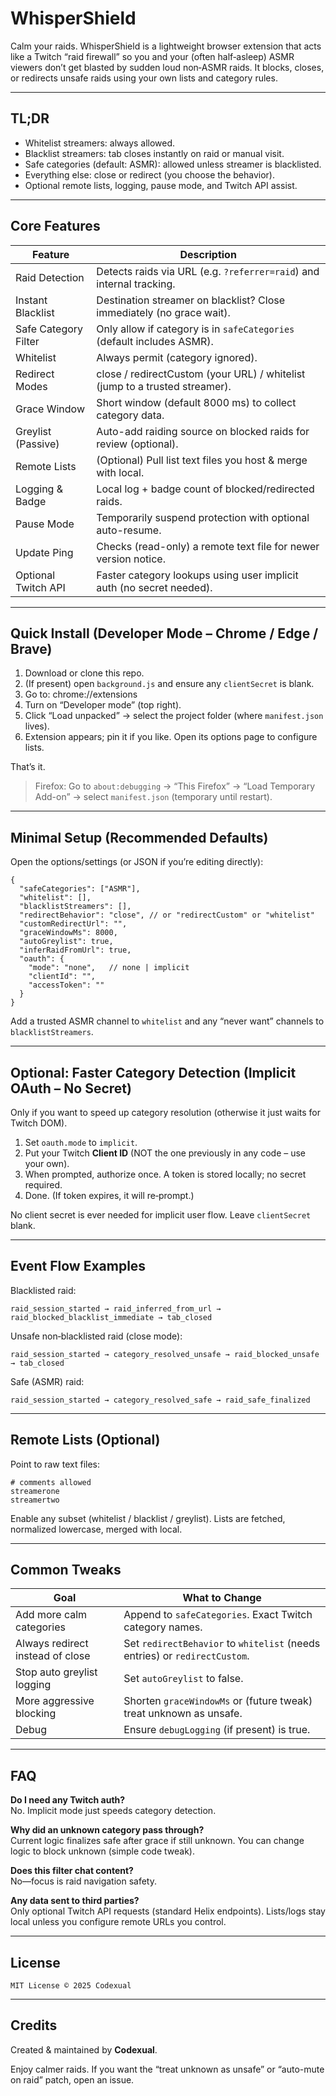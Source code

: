 # WhisperShield

Calm your raids. WhisperShield is a lightweight browser extension that acts like a Twitch “raid firewall” so you and your (often half‑asleep) ASMR viewers don’t get blasted by sudden loud non‑ASMR raids. It blocks, closes, or redirects unsafe raids using your own lists and category rules.

---

## TL;DR
- Whitelist streamers: always allowed.
- Blacklist streamers: tab closes instantly on raid or manual visit.
- Safe categories (default: ASMR): allowed unless streamer is blacklisted.
- Everything else: close or redirect (you choose the behavior).
- Optional remote lists, logging, pause mode, and Twitch API assist.

---

## Core Features

| Feature | Description |
|---------|-------------|
| Raid Detection | Detects raids via URL (e.g. `?referrer=raid`) and internal tracking. |
| Instant Blacklist | Destination streamer on blacklist? Close immediately (no grace wait). |
| Safe Category Filter | Only allow if category is in `safeCategories` (default includes ASMR). |
| Whitelist | Always permit (category ignored). |
| Redirect Modes | close / redirectCustom (your URL) / whitelist (jump to a trusted streamer). |
| Grace Window | Short window (default 8000 ms) to collect category data. |
| Greylist (Passive) | Auto-add raiding source on blocked raids for review (optional). |
| Remote Lists | (Optional) Pull list text files you host & merge with local. |
| Logging & Badge | Local log + badge count of blocked/redirected raids. |
| Pause Mode | Temporarily suspend protection with optional auto-resume. |
| Update Ping | Checks (read-only) a remote text file for newer version notice. |
| Optional Twitch API | Faster category lookups using user implicit auth (no secret needed). |

---

## Quick Install (Developer Mode – Chrome / Edge / Brave)

1. Download or clone this repo.
2. (If present) open `background.js` and ensure any `clientSecret` is blank.
3. Go to: chrome://extensions
4. Turn on “Developer mode” (top right).
5. Click “Load unpacked” → select the project folder (where `manifest.json` lives).
6. Extension appears; pin it if you like. Open its options page to configure lists.

That’s it.

> Firefox: Go to `about:debugging` → “This Firefox” → “Load Temporary Add-on” → select `manifest.json` (temporary until restart).

---

## Minimal Setup (Recommended Defaults)

Open the options/settings (or JSON if you’re editing directly):

```jsonc
{
  "safeCategories": ["ASMR"],
  "whitelist": [],
  "blacklistStreamers": [],
  "redirectBehavior": "close", // or "redirectCustom" or "whitelist"
  "customRedirectUrl": "",
  "graceWindowMs": 8000,
  "autoGreylist": true,
  "inferRaidFromUrl": true,
  "oauth": {
    "mode": "none",   // none | implicit
    "clientId": "",
    "accessToken": ""
  }
}
```

Add a trusted ASMR channel to `whitelist` and any “never want” channels to `blacklistStreamers`.

---

## Optional: Faster Category Detection (Implicit OAuth – No Secret)

Only if you want to speed up category resolution (otherwise it just waits for Twitch DOM).

1. Set `oauth.mode` to `implicit`.
2. Put your Twitch **Client ID** (NOT the one previously in any code – use your own).
3. When prompted, authorize once. A token is stored locally; no secret required.
4. Done. (If token expires, it will re‑prompt.)

No client secret is ever needed for implicit user flow. Leave `clientSecret` blank.

---

## Event Flow Examples

Blacklisted raid:
```
raid_session_started → raid_inferred_from_url → raid_blocked_blacklist_immediate → tab_closed
```

Unsafe non‑blacklisted raid (close mode):
```
raid_session_started → category_resolved_unsafe → raid_blocked_unsafe → tab_closed
```

Safe (ASMR) raid:
```
raid_session_started → category_resolved_safe → raid_safe_finalized
```

---

## Remote Lists (Optional)

Point to raw text files:
```
# comments allowed
streamerone
streamertwo
```
Enable any subset (whitelist / blacklist / greylist). Lists are fetched, normalized lowercase, merged with local.

---

## Common Tweaks

| Goal | What to Change |
|------|----------------|
| Add more calm categories | Append to `safeCategories`. Exact Twitch category names. |
| Always redirect instead of close | Set `redirectBehavior` to `whitelist` (needs entries) or `redirectCustom`. |
| Stop auto greylist logging | Set `autoGreylist` to false. |
| More aggressive blocking | Shorten `graceWindowMs` or (future tweak) treat unknown as unsafe. |
| Debug | Ensure `debugLogging` (if present) is true. |

---

## FAQ

**Do I need any Twitch auth?**  
No. Implicit mode just speeds category detection.

**Why did an unknown category pass through?**  
Current logic finalizes safe after grace if still unknown. You can change logic to block unknown (simple code tweak).

**Does this filter chat content?**  
No—focus is raid navigation safety.

**Any data sent to third parties?**  
Only optional Twitch API requests (standard Helix endpoints). Lists/logs stay local unless you configure remote URLs you control.

---

## License



```
MIT License © 2025 Codexual
```

---

## Credits

Created & maintained by **Codexual**.

Enjoy calmer raids. If you want the “treat unknown as unsafe” or “auto-mute on raid” patch, open an issue.
